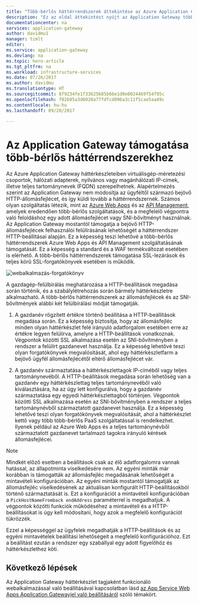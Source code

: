```yaml
---
title: "Több-bérlős háttérrendszerek áttekintése az Azure Application Gatewayjel | Microsoft Docs"
description: "Ez az oldal áttekintést nyújt az Application Gateway több-bérlős háttérrendszerekhez elérhető támogatásáról."
documentationcenter: na
services: application-gateway
author: davidmu1
manager: timlt
editor: 
ms.service: application-gateway
ms.devlang: na
ms.topic: hero-article
ms.tgt_pltfrm: na
ms.workload: infrastructure-services
ms.date: 07/26/2017
ms.author: davidmu
ms.translationtype: HT
ms.sourcegitcommit: 8f9234fe1f33625685b66e1d0e0024469f54f95c
ms.openlocfilehash: f02b95a3d6020a77fdfcd096a3c11f5cae5aa49c
ms.contentlocale: hu-hu
ms.lasthandoff: 09/20/2017

---
```


# <a name="application-gateway-support-for-multi-tenant-back-ends"></a>Az Application Gateway támogatása több-bérlős háttérrendszerekhez

Az Azure Application Gateway háttérkészleteiben virtuálisgép-méretezési csoportok, hálózati adapterek, nyilvános vagy magánhálózati IP-címek, illetve teljes tartománynevek (FQDN) szerepelhetnek. Alapértelmezés szerint az Application Gateway nem módosítja az ügyféltől származó bejövő HTTP-állomásfejlécet, és így küldi tovább a háttérrendszernek. Számos olyan szolgáltatás létezik, mint az [Azure Web Apps](../app-service/app-service-web-overview.md) és az [API Management](../api-management/api-management-key-concepts.md), amelyek eredendően több-bérlős szolgáltatások, és a megfelelő végpontra való feloldáshoz egy adott állomásfejlécet vagy SNI-bővítményt használnak. Az Application Gateway mostantól támogatja a bejövő HTTP-állomásfejlécek felhasználói felülírásának lehetőségét a háttérrendszer HTTP-beállításai alapján. Ez a képesség teszi lehetővé a több-bérlős háttérrendszerek Azure Web Apps és API Management szolgáltatásának támogatását. Ez a képesség a standard és a WAF termékváltozat esetében is elérhető. A több-bérlős háttérrendszerek támogatása SSL-lezárások és teljes körű SSL-forgatókönyvek esetében is működik.

![webalkalmazás-forgatókönyv](./media/application-gateway-web-app-overview/scenario.png)

A gazdagép-felülbírálás meghatározása a HTTP-beállítások megadása során történik, és a szabálylétrehozás során bármely háttérkészletre alkalmazható. A több-bérlős háttérrendszerek az állomásfejlécek és az SNI-bővítmények alábbi két felülbírálási módját támogatják.

1. A gazdanév rögzített értékre történő beállítása a HTTP-beállítások megadása során. Ez a képesség biztosítja, hogy az állomásfejléc minden olyan háttérkészlet felé irányuló adatforgalom esetében erre az értékre legyen felülírva, amelyre a HTTP-beállítások vonatkoznak. Végpontok közötti SSL alkalmazása esetén az SNI-bővítményben a rendszer a felülírt gazdanevet használja. Ez a képesség lehetővé teszi olyan forgatókönyvek megvalósítását, ahol egy háttérkészletfarm a bejövő ügyfél állomásfejlécétől eltérő állomásfejlécet vár.

2. A gazdanév származtatása a háttérkészlettagok IP-címéből vagy teljes tartománynevéből. A HTTP-beállítások megadása során lehetőség van a gazdanév egy háttérkészlettag teljes tartománynevéből való kiválasztására, ha az úgy lett konfigurálva, hogy a gazdanév származtatása egy egyedi háttérkészlettagból történjen. Végpontok közötti SSL alkalmazása esetén az SNI-bővítményben a rendszer a teljes tartománynévből származtatott gazdanevet használja. Ez a képesség lehetővé teszi olyan forgatókönyvek megvalósítását, ahol a háttérkészlet kettő vagy több több-bérlős PaaS szolgáltatással is rendelkezhet. Ilyenek például az Azure Web Apps és a teljes tartománynévből származtatott gazdanevet tartalmazó tagokra irányuló kérések állomásfejlécei.

> [!NOTE]
> Mindkét előző esetben a beállítások csak az élő adatforgalomra vannak hatással, az állapotminta viselkedésére nem. Az egyéni minták már korábban is támogatták az állomásfejléc megadásának lehetőségét a mintavételi konfigurációban. Az egyéni minták mostantól támogatják az állomásfejléc viselkedésének az aktuálisan konfigurált HTTP-beállításokból történő származtatását is. Ezt a konfigurációt a mintavételi konfigurációban a `PickHostNameFromback endAddress` paraméterrel is megadhatjuk. A végpontok közötti funkciók működéséhez a mintavételi és a HTTP-beállításokat is úgy kell módosítani, hogy azok a megfelelő konfigurációt tükrözzék.

Ezzel a képességgel az ügyfelek megadhatják a HTTP-beállítások és az egyéni mintavételek beállítási lehetőségeit a megfelelő konfigurációhoz. Ezt a beállítást ezután a rendszer egy szabállyal egy adott figyelőhöz és háttérkészlethez köti.

## <a name="next-steps"></a>Következő lépések

Az Application Gateway háttérkészlet tagjaként funkcionáló webalkalmazással való beállításával kapcsolatban lásd [az App Service Web Apps Application Gatewayjel való beállításáról](application-gateway-web-app-powershell.md) szóló témakört.

